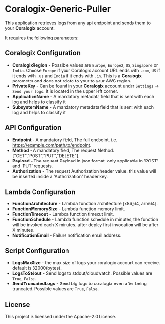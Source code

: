 # Coralogix-Generic-Puller

This application retrieves logs from any api endpoint and sends them to your **Coralogix** account.

It requires the following parameters:

## Coralogix Configuration
* **CoralogixRegion** - Possible values are `Europe`, `Europe2`, `US`, `Singapore` or `India`. Choose `Europe` if your Coralogix account URL ends with `.com`, `US` if it ends with `.us` and `India` if it ends with `.in`. This is a **Coralogix** parameter and does not relate to your to your AWS region.
* **PrivateKey** - Can be found in your **Coralogix** account under `Settings` -> `Send your logs`. It is located in the upper left corner.
* **ApplicationName** - A mandatory metadata field that is sent with each log and helps to classify it.
* **SubsystemName** - A mandatory metadata field that is sent with each log and helps to classify it.

## API Configuration

* **Endpoint** - A mandatory field, The full endpoint. i.e. https://example.com/path/to/endpoint.
* **Method** - A mandatory field,  The request Method. ["GET","POST","PUT","DELETE"].
* **Payload** - The request Payload in json format. only applicable in 'POST' and 'PUT' requests.
* **Authorization** - The request Authorization header value. this value will be inserted inside a 'Authorization' header key.


## Lambda Configuration

* **FunctionArchitecture** - Lambda function architecture [x86_64, arm64].
* **FunctionMemorySize** - Lambda function memory limit.
* **FunctionTimeout** - Lambda function timeout limit.
* **FunctionSchedule** - Lambda function schedule in minutes, the function will be invoked each X minutes. after deploy first invocation will be after X minutes.
* **NotificationEmail** - Failure notification email address.

## Script Configuration

* **LogsMaxSize** - the max size of logs your coralogix account can receive. default is 32000(bytes).
* **LogsToStdout** - Send logs to stdout/cloudwatch. Possible values are `True`, `False`.
* **SendTruncatedLogs** - Send big logs to coralogix even after being truncated. Possible values are `True`, `False`.


## License

This project is licensed under the Apache-2.0 License.
